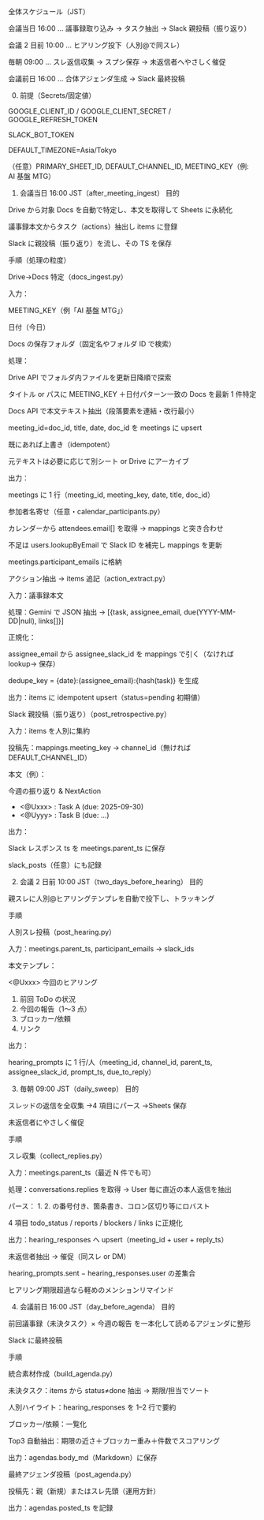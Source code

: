 全体スケジュール（JST）

会議当日 16:00 … 議事録取り込み → タスク抽出 → Slack 親投稿（振り返り）

会議 2 日前 10:00 … ヒアリング投下（人別@で同スレ）

毎朝 09:00 … スレ返信収集 → スプシ保存 → 未返信者へやさしく催促

会議前日 16:00 … 合体アジェンダ生成 → Slack 最終投稿

0. 前提（Secrets/固定値）

GOOGLE_CLIENT_ID / GOOGLE_CLIENT_SECRET / GOOGLE_REFRESH_TOKEN

SLACK_BOT_TOKEN

DEFAULT_TIMEZONE=Asia/Tokyo

（任意）PRIMARY_SHEET_ID, DEFAULT_CHANNEL_ID, MEETING_KEY（例: AI 基盤 MTG）

1. 会議当日 16:00 JST（after_meeting_ingest）
   目的

Drive から対象 Docs を自動で特定し、本文を取得して Sheets に永続化

議事録本文からタスク（actions）抽出し items に登録

Slack に親投稿（振り返り）を流し、その TS を保存

手順（処理の粒度）

Drive→Docs 特定（docs_ingest.py）

入力：

MEETING_KEY（例「AI 基盤 MTG」）

日付（今日）

Docs の保存フォルダ（固定名やフォルダ ID で検索）

処理：

Drive API でフォルダ内ファイルを更新日降順で探索

タイトル or パスに MEETING_KEY ＋日付パターン一致の Docs を最新 1 件特定

Docs API で本文テキスト抽出（段落要素を連結・改行最小）

meeting_id=doc_id, title, date, doc_id を meetings に upsert

既にあれば上書き（idempotent）

元テキストは必要に応じて別シート or Drive にアーカイブ

出力：

meetings に 1 行（meeting_id, meeting_key, date, title, doc_id）

参加者名寄せ（任意・calendar_participants.py）

カレンダーから attendees.email[] を取得 → mappings と突き合わせ

不足は users.lookupByEmail で Slack ID を補完し mappings を更新

meetings.participant_emails に格納

アクション抽出 → items 追記（action_extract.py）

入力：議事録本文

処理：Gemini で JSON 抽出 → [{task, assignee_email, due(YYYY-MM-DD|null), links[]}]

正規化：

assignee_email から assignee_slack_id を mappings で引く（なければ lookup→ 保存）

dedupe_key = {date}:{assignee_email}:{hash(task)} を生成

出力：items に idempotent upsert（status=pending 初期値）

Slack 親投稿（振り返り）（post_retrospective.py）

入力：items を人別に集約

投稿先：mappings.meeting_key → channel_id（無ければ DEFAULT_CHANNEL_ID）

本文（例）：

今週の振り返り & NextAction

- <@Uxxx> : Task A (due: 2025-09-30)
- <@Uyyy> : Task B (due: …)

出力：

Slack レスポンス ts を meetings.parent_ts に保存

slack_posts（任意）にも記録

2. 会議 2 日前 10:00 JST（two_days_before_hearing）
   目的

親スレに人別@ヒアリングテンプレを自動で投下し、トラッキング

手順

人別スレ投稿（post_hearing.py）

入力：meetings.parent_ts, participant_emails → slack_ids

本文テンプレ：

<@Uxxx> 今回のヒアリング

1. 前回 ToDo の状況
2. 今回の報告（1〜3 点）
3. ブロッカー/依頼
4. リンク

出力：

hearing_prompts に 1 行/人（meeting_id, channel_id, parent_ts, assignee_slack_id, prompt_ts, due_to_reply）

3. 毎朝 09:00 JST（daily_sweep）
   目的

スレッドの返信を全収集 →4 項目にパース →Sheets 保存

未返信者にやさしく催促

手順

スレ収集（collect_replies.py）

入力：meetings.parent_ts（最近 N 件でも可）

処理：conversations.replies を取得 → User 毎に直近の本人返信を抽出

パース： 1. 2. の番号付き、箇条書き、コロン区切り等にロバスト

4 項目 todo_status / reports / blockers / links に正規化

出力：hearing_responses へ upsert（meeting_id + user + reply_ts）

未返信者抽出 → 催促（同スレ or DM）

hearing_prompts.sent − hearing_responses.user の差集合

ヒアリング期限超過なら軽めのメンションリマインド

4. 会議前日 16:00 JST（day_before_agenda）
   目的

前回議事録（未決タスク）× 今週の報告 を一本化して読めるアジェンダに整形

Slack に最終投稿

手順

統合素材作成（build_agenda.py）

未決タスク：items から status≠done 抽出 → 期限/担当でソート

人別ハイライト：hearing_responses を 1–2 行で要約

ブロッカー/依頼：一覧化

Top3 自動抽出：期限の近さ＋ブロッカー重み＋件数でスコアリング

出力：agendas.body_md（Markdown）に保存

最終アジェンダ投稿（post_agenda.py）

投稿先：親（新規）またはスレ先頭（運用方針）

出力：agendas.posted_ts を記録
